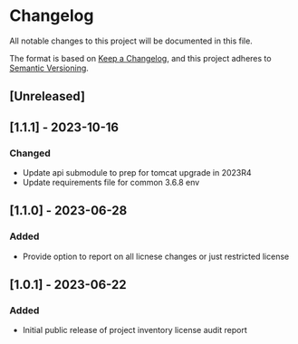 # Changelog
All notable changes to this project will be documented in this file.

The format is based on [Keep a Changelog](https://keepachangelog.com/en/1.0.0/),
and this project adheres to [Semantic Versioning](https://semver.org/spec/v2.0.0.html).

## [Unreleased]

## [1.1.1] - 2023-10-16
### Changed
- Update api submodule to prep for tomcat upgrade in 2023R4
- Update requirements file for common 3.6.8 env

## [1.1.0] - 2023-06-28
### Added
- Provide option to report on all licnese changes or just restricted license

## [1.0.1] - 2023-06-22
### Added
- Initial public release of project inventory license audit report
